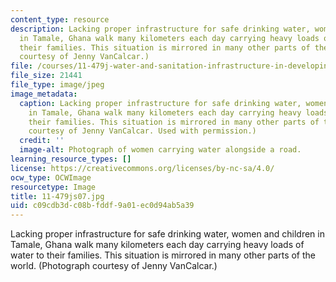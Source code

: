 ```yaml
---
content_type: resource
description: Lacking proper infrastructure for safe drinking water, women and children
  in Tamale, Ghana walk many kilometers each day carrying heavy loads of water to
  their families. This situation is mirrored in many other parts of the world. (Photograph
  courtesy of Jenny VanCalcar.)
file: /courses/11-479j-water-and-sanitation-infrastructure-in-developing-countries-spring-2007/c09cdb3dc08bfddf9a01ec0d94ab5a39_11-479js07.jpg
file_size: 21441
file_type: image/jpeg
image_metadata:
  caption: Lacking proper infrastructure for safe drinking water, women and children
    in Tamale, Ghana walk many kilometers each day carrying heavy loads of water to
    their families. This situation is mirrored in many other parts of the world. (Photograph
    courtesy of Jenny VanCalcar. Used with permission.)
  credit: ''
  image-alt: Photograph of women carrying water alongside a road.
learning_resource_types: []
license: https://creativecommons.org/licenses/by-nc-sa/4.0/
ocw_type: OCWImage
resourcetype: Image
title: 11-479js07.jpg
uid: c09cdb3d-c08b-fddf-9a01-ec0d94ab5a39
---
```

Lacking proper infrastructure for safe drinking water, women and children in Tamale, Ghana walk many kilometers each day carrying heavy loads of water to their families. This situation is mirrored in many other parts of the world. (Photograph courtesy of Jenny VanCalcar.)